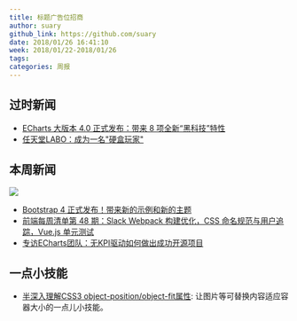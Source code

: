 ```yaml
---
title: 标题广告位招商
author: suary
github_link: https://github.com/suary
date: 2018/01/26 16:41:10
week: 2018/01/22-2018/01/26
tags:
categories: 周报
---
```

## 过时新闻
- [ECharts 大版本 4.0 正式发布：带来 8 项全新“黑科技”特性](https://mp.weixin.qq.com/s/cuQfWVNkOj0O4SC9uBl-vw)
- [任天堂LABO：成为一名"硬盒玩家"](http://www.yystv.cn/p/2406)
## 本周新闻
 ![](https://static.oschina.net/uploads/space/2018/0119/083503_aTpn_2720166.jpeg)
- [Bootstrap 4 正式发布！带来新的示例和新的主题](https://www.oschina.net/news/92573/bootstrap-4-0-0-released)
- [前端每周清单第 48 期：Slack Webpack 构建优化，CSS 命名规范与用户追踪，Vue.js 单元测试](https://zhuanlan.zhihu.com/p/33185341)
- [专访ECharts团队：无KPI驱动如何做出成功开源项目](https://zhuanlan.zhihu.com/p/33260215)

## 一点小技能

- [半深入理解CSS3 object-position/object-fit属性](http://www.zhangxinxu.com/wordpress/2015/03/css3-object-position-object-fit/): 让图片等可替换内容适应容器大小的一点儿小技能。
